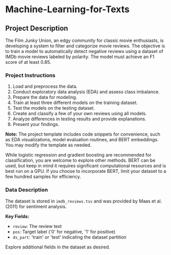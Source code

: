 # Machine-Learning-for-Texts

## Project Description

The Film Junky Union, an edgy community for classic movie enthusiasts, is developing a system to filter and categorize movie reviews. The objective is to train a model to automatically detect negative reviews using a dataset of IMDb movie reviews labeled by polarity. The model must achieve an F1 score of at least 0.85.

### Project Instructions

1. Load and preprocess the data.
2. Conduct exploratory data analysis (EDA) and assess class imbalance.
3. Prepare the data for modeling.
4. Train at least three different models on the training dataset.
5. Test the models on the testing dataset.
6. Create and classify a few of your own reviews using all models.
7. Analyze differences in testing results and provide explanations.
8. Present your findings.

**Note:** The project template includes code snippets for convenience, such as EDA visualizations, model evaluation routines, and BERT embeddings. You may modify the template as needed.

While logistic regression and gradient boosting are recommended for classification, you are welcome to explore other methods. BERT can be used, but keep in mind it requires significant computational resources and is best run on a GPU. If you choose to incorporate BERT, limit your dataset to a few hundred samples for efficiency.

### Data Description

The dataset is stored in `imdb_reviews.tsv` and was provided by Maas et al. (2011) for sentiment analysis. 

**Key Fields:**
- `review`: The review text
- `pos`: Target label ('0' for negative, '1' for positive)
- `ds_part`: 'train' or 'test' indicating the dataset partition

Explore additional fields in the dataset as desired.
